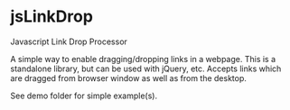 # jsLinkDrop
Javascript Link Drop Processor

A simple way to enable dragging/dropping links in a webpage. This is a standalone library, but can be used with jQuery, etc. Accepts links which are dragged from browser window as well as from the desktop.

See demo folder for simple example(s).

